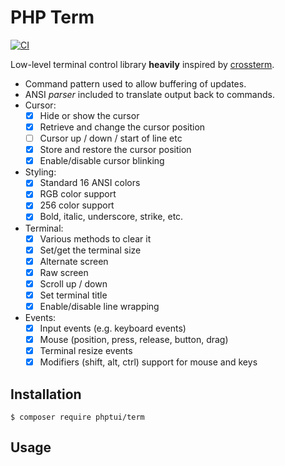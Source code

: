 PHP Term
========

[![CI](https://github.com/php-tui/term/actions/workflows/ci.yml/badge.svg)](https://github.com/php-tui/term/actions/workflows/ci.yml)

Low-level terminal control library **heavily** inspired by
[crossterm](https://github.com/crossterm-rs/crossterm).

- Command pattern used to allow buffering of updates.
- ANSI _parser_ included to translate output back to commands.
- Cursor:
  - [x] Hide or show the cursor
  - [x] Retrieve and change the cursor position
  - [ ] Cursor up / down / start of line etc
  - [x] Store and restore the cursor position
  - [x] Enable/disable cursor blinking
- Styling:
  - [x] Standard 16 ANSI colors
  - [x] RGB color support
  - [x] 256 color support
  - [x] Bold, italic, underscore, strike, etc.
- Terminal:
  - [x] Various methods to clear it
  - [x] Set/get the terminal size
  - [x] Alternate screen
  - [x] Raw screen
  - [x] Scroll up / down
  - [x] Set terminal title
  - [x] Enable/disable line wrapping
- Events:
  - [x] Input events (e.g. keyboard events)
  - [x] Mouse (position, press, release, button, drag)
  - [x] Terminal resize events
  - [x] Modifiers (shift, alt, ctrl) support for mouse and keys

Installation
------------

```
$ composer require phptui/term
```

Usage
-----

